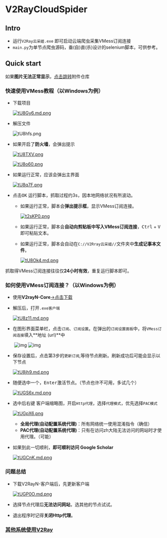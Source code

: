 # V2RayCloudSpider
## Intro

- 运行`V2Ray云采姬.exe` 即可启动云端爬虫采集VMess订阅连接
- `main.py`为单节点爬虫源码，垂(自)直(杀)设计的selenium脚本，可供参考。

## Quick start

如果**图片无法正常显示**，[点击跳转](https://shimo.im/docs/68xjTGW8cdYV98Kk/ )附件仓库

### 快速使用VMess教程（以Windows为例）

- 下载项目

  [![tU8Gy6.md.png](https://s1.ax1x.com/2020/06/03/tU8Gy6.md.png)](https://imgchr.com/i/tU8Gy6)

- 解压文件

  ![tU8hfs.png](https://s1.ax1x.com/2020/06/03/tU8hfs.png)

- 如果开启了**防火墙**，会弹出提示

  [![tU8TXV.png](https://s1.ax1x.com/2020/06/03/tU8TXV.png)](https://imgchr.com/i/tU8TXV)	

  [![tU8o60.png](https://s1.ax1x.com/2020/06/03/tU8o60.png)](https://imgchr.com/i/tU8o60)

- 如果运行正常，应该会弹出主界面

  [![tU8q7F.png](https://s1.ax1x.com/2020/06/03/tU8q7F.png)	](https://imgchr.com/i/tU8q7F)

- 点击<kbd>OK</kbd> 运行脚本，抓取过程约3s，因本地网络状况有所波动。
  - 如果运行正常，脚本会**弹出提示框**，显示VMess订阅连接。

    [![t2sKP0.png](https://s1.ax1x.com/2020/06/07/t2sKP0.png)](https://imgchr.com/i/t2sKP0)
  - 如果运行正常，脚本会**自动向剪贴板中写入VMess订阅连接**，<kbd>Ctrl</kbd> + <kbd>V</kbd> 即可粘贴文本。
  - 如果运行正常，脚本会自动在`C://V2Rray云采姬//`文件夹中**生成记事本文件**。

    [![tU8Ok4.md.png](https://s1.ax1x.com/2020/06/03/tU8Ok4.md.png)](https://imgchr.com/i/tU8Ok4)

抓取得VMess订阅连接往往仅**24小时有效**，重复运行脚本即可。

### 如何使用VMess订阅连接？（以Windows为例）

- 使用**V2rayN-Core**[->点击下载](https://shimo.im/docs/68xjTGW8cdYV98Kk/ )
- 解压后，打开`.exe客户端`

  [![tU8z11.md.png](https://s1.ax1x.com/2020/06/03/tU8z11.md.png)](https://imgchr.com/i/tU8z11)
- 在图形界面菜单栏，点击`订阅`、`订阅设置`。在弹出的`订阅设置面板`中，将`VMess订阅连接`填入**地址 (url)**中

  ​        ![img](https://uploader.shimo.im/f/WJBHwn9V7mkQtMvY.png!thumbnail)              ![img](https://uploader.shimo.im/f/KtegDQ4avdQMVC0P.png!thumbnail)      
- 保存设置后，点击第3步的`更新订阅`,等待节点刷新。刷新成功后可能会显示以下节点

  [![tU8jh9.md.png](https://s1.ax1x.com/2020/06/03/tU8jh9.md.png)](https://imgchr.com/i/tU8jh9)
- 随便选中一个，<kbd>Enter</kbd>激活节点。（节点也许不可用，多试几个）

  [![tUGS6x.md.png](https://s1.ax1x.com/2020/06/03/tUGS6x.md.png)](https://imgchr.com/i/tUGS6x)
- 选中后<kbd>右键</kbd> 客户端缩略图，开启`Http代理`，选择`代理模式`，优先选择`PAC模式`

  [![tUGpX6.png](https://s1.ax1x.com/2020/06/03/tUGpX6.png)](https://imgchr.com/i/tUGpX6)	

  - **全局代理(自动配置系统代理)**：所有网络统一使用混淆指令（确信）
  - **PAC代理(自动配置系统代理)**：只有在访问zh大陆无法访问的网站时才使用代理。（可能）
- 如果到此一切顺利，**即可顺利访问 Google Scholar**

  [![tUGCnK.md.png](https://s1.ax1x.com/2020/06/03/tUGCnK.md.png)](https://imgchr.com/i/tUGCnK)

### 问题总结

- 下载V2RayN-客户端后，先更新客户端

  [![tUGP0O.md.png](https://s1.ax1x.com/2020/06/03/tUGP0O.md.png)](https://imgchr.com/i/tUGP0O)
- 选择节点代理后**无法访问网站**，选其他的节点试试。
- 退出程序时记得**关闭Http代理**。



### [其他系统使用V2Ray](https://www.v2ray.com/)

